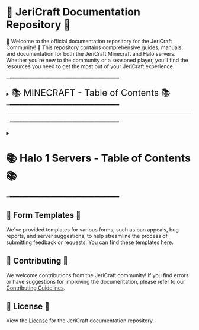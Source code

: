 # 📝 JeriCraft Documentation Repository 📝

🌟 Welcome to the official documentation repository for the JeriCraft Community! 🌟 This repository contains comprehensive guides, manuals, and documentation for both the JeriCraft Minecraft and Halo servers. Whether you're new to the community or a seasoned player, you’ll find the resources you need to get the most out of your JeriCraft experience.

─━━━━━━━━━━━━━━━━━━━━━━━━━━━━━━━━━━━
<details>
  <summary><span style="font-size: 24px;">📚 MINECRAFT - Table of Contents 📚</span></summary>

1. [About JeriCraft](MINECRAFT/about-the-server/About.md)
2. [Getting Started](MINECRAFT/guides/GettingStarted.md)
3. [Ranks and Commands](MINECRAFT/commands/)
   - [Player Commands](MINECRAFT/commands/PLAYER-COMMANDS.md)
   - [Staff Commands](MINECRAFT/commands/STAFF-COMMANDS.md)
   - [Perk Commands](MINECRAFT/commands/PERK-COMMANDS.md)
4. [Server Features](MINECRAFT/features/)
   - [Main Features](MINECRAFT/features/Main.md)
   - [Additional Features](MINECRAFT/features/AdditionalFeatures.md)
5. [Guides](MINECRAFT/guides/)
   - [AuctionHouse](MINECRAFT/guides/AuctionHouse.md)
   - [ChestShop](MINECRAFT/guides/ChestShop.md)
   - [Economy](MINECRAFT/guides/Economy.md)
   - [Jobs](MINECRAFT/guides/Jobs.md)
   - [LevelledMobs](MINECRAFT/guides/LevelledMobs.md)
   - [mcMMO](MINECRAFT/guides/mcMMO.md)
   - [RealisticSeasons](MINECRAFT/guides/RealisticSeasons.md)
   - [Regions](MINECRAFT/guides/Regions.md)
   - [Slimefun](MINECRAFT/guides/Slimefun.md)
6. [Perks / Webstore](MINECRAFT/webstore/)
7. [Forms and Applications](https://github.com/Chalwk77/JeriCraftDocs/issues/new/choose)
   - [Ban Appeal](https://github.com/Chalwk77/JeriCraftDocs/issues/new?assignees=Chalwk77&labels=Ban+Appeal&projects=&template=ban-appeal.yaml&title=Ban+Appeal+for%3A+%3Cname%3E)
   - [Bug Report](https://github.com/Chalwk77/JeriCraftDocs/issues/new?assignees=Chalwk77&labels=Bug%2CNeeds+Triage&projects=&template=bug-report.yaml&title=%5BBUG%5D+%3Ctitle%3E)
   - [Builder Application](https://github.com/Chalwk77/JeriCraftDocs/issues/new?assignees=Chalwk77&labels=Builder+Application&projects=&template=builder-application.yaml&title=Builder+Application+for%3A+%3Cname%3E)
   - [Submit a Complaint](https://github.com/Chalwk77/JeriCraftDocs/issues/new?assignees=Chalwk77&labels=Complaint&projects=&template=complaints.yaml&title=%5BCOMPLAINT%5D+%3Ctitle%3E)
   - [Report a Player](https://github.com/Chalwk77/JeriCraftDocs/issues/new?assignees=Chalwk77&labels=Report&projects=&template=player-report.yaml&title=%5BREPORT%5D+%3Coffender%3E)
   - [Server Suggestions](https://github.com/Chalwk77/JeriCraftDocs/issues/new?assignees=Chalwk77&labels=Suggestion&projects=&template=server-suggestions.yaml&title=SUGGESTION%3A+%3Ctitle%3E)
   - [Staff Application](https://github.com/Chalwk77/JeriCraftDocs/issues/new?assignees=Chalwk77&labels=staff-application%2Cpending%2Cawaiting-review%2Cawaiting-interview&projects=&template=staff-application.yaml&title=Staff+Application+-+%5BYour+Name%5D)
8. [Contributing](CONTRIBUTING.md)
9. [License](LICENCE.md)
</details>
─━━━━━━━━━━━━━━━━━━━━━━━━━━━━━━━━━━━

---

─━━━━━━━━━━━━━━━━━━━━━━━━━━━━━━━━━━━
<details>
  <summary><h1>📚 Halo 1 Servers - Table of Contents 📚</h1></summary>

1. **Divide & Conquer** – **jericraft.net:2301**
2. **Gun Game** – **jericraft.net:2302**
3. **Hunter Prey** – **jericraft.net:2303**
4. **Kill Confirmed** – **jericraft.net:2304**
5. **Market** – **jericraft.net:2305**
6. **Melee** – **jericraft.net:2306**
7. **One In The Chamber** – **jericraft.net:2307**
8. **Rooster CTF** – **jericraft.net:2308**
9. **Sabotage** – **jericraft.net:2309**
10. **Snipers Dream Team Mod** – **jericraft.net:2310**
11. **Tag** – **jericraft.net:2311**
12. **Team Defender** – **jericraft.net:2312**
13. **Zombies** – **jericraft.net:2313**
</details>
─━━━━━━━━━━━━━━━━━━━━━━━━━━━━━━━━━━━


## 📝 Form Templates 📝
We've provided templates for various forms, such as ban appeals, bug reports, and server suggestions, to help streamline the process of submitting feedback or requests. You can find these templates [here](https://github.com/Chalwk77/JeriCraftDocs/issues/new/choose).

## 🤝 Contributing 🤝
We welcome contributions from the JeriCraft community! If you find errors or have suggestions for improving the documentation, please refer to our [Contributing Guidelines](CONTRIBUTING.md).

## 📄 License 📄
View the [License](LICENCE.md) for the JeriCraft documentation repository.
